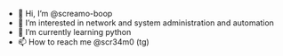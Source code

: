 - 👋 Hi, I’m @screamo-boop
- 👀 I’m interested in network and system administration and automation
- 🌱 I’m currently learning python
- 📫 How to reach me @scr34m0 (tg)


